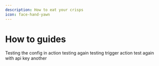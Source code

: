 ```yaml
---
description: How to eat your crisps
icon: face-hand-yawn
---
```


# How to guides

Testing the config in action testing again testing trigger action test again with api key another
